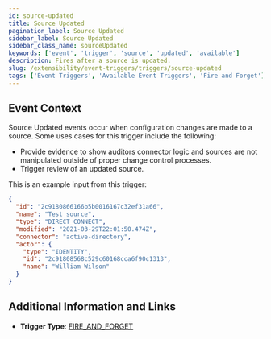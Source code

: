 ```yaml
---
id: source-updated
title: Source Updated
pagination_label: Source Updated
sidebar_label: Source Updated
sidebar_class_name: sourceUpdated
keywords: ['event', 'trigger', 'source', 'updated', 'available']
description: Fires after a source is updated.
slug: /extensibility/event-triggers/triggers/source-updated
tags: ['Event Triggers', 'Available Event Triggers', 'Fire and Forget']
---
```


## Event Context

Source Updated events occur when configuration changes are made to a source. Some uses cases for this trigger include the following:

- Provide evidence to show auditors connector logic and sources are not manipulated outside of proper change control processes.
- Trigger review of an updated source.

This is an example input from this trigger:

```json
{
  "id": "2c9180866166b5b0016167c32ef31a66",
  "name": "Test source",
  "type": "DIRECT_CONNECT",
  "modified": "2021-03-29T22:01:50.474Z",
  "connector": "active-directory",
  "actor": {
    "type": "IDENTITY",
    "id": "2c91808568c529c60168cca6f90c1313",
    "name": "William Wilson"
  }
}
```

## Additional Information and Links

- **Trigger Type**: [FIRE_AND_FORGET](../trigger-types.md#fire-and-forget)
<!-- [Input schema](https://developer.sailpoint.com/apis/beta/#section/Source-Updated-Event-Trigger-Input) -->
